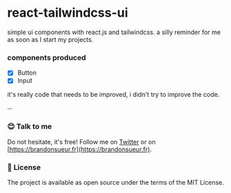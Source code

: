 # react-tailwindcss-ui

simple ui components with react.js and tailwindcss. a silly reminder for me as soon as I start my projects.

### components produced

- [x] Button
- [x] Input

it's really code that needs to be improved, i didn't try to improve the code.

⏤ 

### 😊  Talk to me
Do not hesitate, it's free! Follow me on [Twitter](https://twitter.com/_brandonsueur) or on [https://brandonsueur.fr](https://brandonsueur.fr).

### 📖  License
The project is available as open source under the terms of the MIT License.

